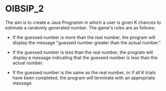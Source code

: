 # OIBSIP_2
The aim is to create a Java Programm in which a user is given K chances to estimate a randomly generated number. The game's rules are as follows:

* If the guessed number is more than the real number, the program will display the message "guessed number greater than the actual number."

* If the guessed number is less than the real number, the program will display a message indicating that the guessed number is less than the actual number.

*  If the guessed number is the same as the real number, or if all K trials have been completed, the program will terminate with an appropriate message.

